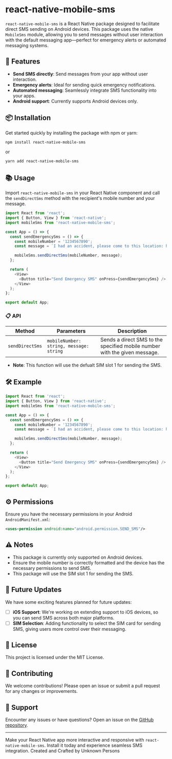 # react-native-mobile-sms

`react-native-mobile-sms` is a React Native package designed to facilitate direct SMS sending on Android devices. This package uses the native `MobileSms` module, allowing you to send messages without user interaction with the default messaging app—perfect for emergency alerts or automated messaging systems.

## 🚀 Features

- **Send SMS directly**: Send messages from your app without user interaction.
- **Emergency alerts**: Ideal for sending quick emergency notifications.
- **Automated messaging**: Seamlessly integrate SMS functionality into your apps.
- **Android support**: Currently supports Android devices only.

## 📦 Installation

Get started quickly by installing the package with npm or yarn:

```bash
npm install react-native-mobile-sms
```

or

```bash
yarn add react-native-mobile-sms
```

## 📚 Usage

Import `react-native-mobile-sms` in your React Native component and call the `sendDirectSms` method with the recipient's mobile number and your message.

```javascript
import React from 'react';
import { Button, View } from 'react-native';
import mobileSms from 'react-native-mobile-sms';

const App = () => {
  const sendEmergencySms = () => {
    const mobileNumber = '1234567890';
    const message = `I had an accident, please come to this location: https://maps.google.com/?q=26.821888+75.86541`;

    mobileSms.sendDirectSms(mobileNumber, message);
  };

  return (
    <View>
      <Button title="Send Emergency SMS" onPress={sendEmergencySms} />
    </View>
  );
};

export default App;
```

### 📋 API

| Method           | Parameters                              | Description                                                           |
|------------------|-----------------------------------------|-----------------------------------------------------------------------|
| `sendDirectSms`  | `mobileNumber: string, message: string` | Sends a direct SMS to the specified mobile number with the given message. |

- **Note**: This function will use the defualt SIM slot 1 for sending the SMS.

## 🛠️ Example

```javascript
import React from 'react';
import { Button, View } from 'react-native';
import mobileSms from 'react-native-mobile-sms';

const App = () => {
  const sendEmergencySms = () => {
    const mobileNumber = '1234567890';
    const message = `I had an accident, please come to this location: https://maps.google.com/?q=26.821888+75.86541`;

    mobileSms.sendDirectSms(mobileNumber, message);
  };

  return (
    <View>
      <Button title="Send Emergency SMS" onPress={sendEmergencySms} />
    </View>
  );
};

export default App;
```

## ⚙️ Permissions

Ensure you have the necessary permissions in your Android `AndroidManifest.xml`:

```xml
<uses-permission android:name="android.permission.SEND_SMS"/>
```

## ⚠️ Notes

- This package is currently only supported on Android devices.
- Ensure the mobile number is correctly formatted and the device has the necessary permissions to send SMS.
- This package will use the SIM slot 1 for sending the SMS.

## 📝 Future Updates

We have some exciting features planned for future updates:

- [ ] **iOS Support**: We're working on extending support to iOS devices, so you can send SMS across both major platforms.
- [ ] **SIM Selection**: Adding functionality to select the SIM card for sending SMS, giving users more control over their messaging.

## 📜 License

This project is licensed under the MIT License.

## 🤝 Contributing

We welcome contributions! Please open an issue or submit a pull request for any changes or improvements.

## 🙋 Support

Encounter any issues or have questions? Open an issue on the [GitHub repository](https://github.com/hack5hu/react-native-mobile-sms/issues).

---

Make your React Native app more interactive and responsive with `react-native-mobile-sms`. Install it today and experience seamless SMS integration.
Created and Crafted by Unknown Persons

